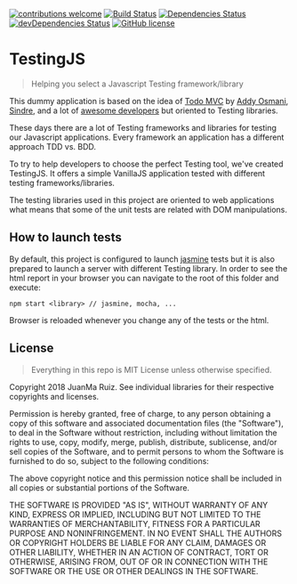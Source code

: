 [![contributions welcome](https://img.shields.io/badge/contributions-welcome-brightgreen.svg?style=flat)](https://github.com/dwyl/esta/issues)
[![Build Status](https://travis-ci.org/JuanMaRuiz/TestingJS.svg?branch=develop)](https://travis-ci.org/JuanMaRuiz/TestingJS)
[![Dependencies Status](https://david-dm.org/JuanMaRuiz/testingjs.svg)](https://david-dm.org/JuanMaRuiz/testingjs.svg)
[![devDependencies Status](https://david-dm.org/JuanMaRuiz/testingjs/dev-status.svg)](https://david-dm.org/JuanMaRuiz/testingjs?type=dev)
[![GitHub license](https://img.shields.io/github/license/JuanMaRuiz/TestingJS.svg)](https://github.com/JuanMaRuiz/TestingJS/blob/master/LICENSE)

# TestingJS
> Helping you select a Javascript Testing framework/library

This dummy application is based on the idea of [Todo MVC](http://todomvc.com/) by [Addy Osmani](https://github.com/addyosmani), [Sindre](https://github.com/sindresorhus), and a lot of [awesome developers](https://github.com/tastejs/todomvc#team) but oriented to Testing libraries.

These days there are a lot of Testing frameworks and libraries for testing our Javascript applications. Every framework an application has a different approach TDD vs. BDD.

To try to help developers to choose the perfect Testing tool, we've created TestingJS. It offers a simple VanillaJS application tested with different testing frameworks/libraries.

The testing libraries used in this project are oriented to web applications what means that some of the unit tests are related with DOM manipulations.

## How to launch tests

By default, this project is configured to launch [jasmine](http://jasmine.github.io/) tests but it is also prepared to launch a server with different Testing library. In order to see the html report in your browser you can navigate to the root of this folder and execute:

```
npm start <library> // jasmine, mocha, ...
```

Browser is reloaded whenever you change any of the tests or the html.

## License

> Everything in this repo is MIT License unless otherwise specified.

Copyright 2018 JuanMa Ruiz. See individual libraries for their respective copyrights and licenses.

Permission is hereby granted, free of charge, to any person obtaining a copy
of this software and associated documentation files (the "Software"), to deal
in the Software without restriction, including without limitation the rights
to use, copy, modify, merge, publish, distribute, sublicense, and/or sell
copies of the Software, and to permit persons to whom the Software is
furnished to do so, subject to the following conditions:

The above copyright notice and this permission notice shall be included in
all copies or substantial portions of the Software.

THE SOFTWARE IS PROVIDED "AS IS", WITHOUT WARRANTY OF ANY KIND, EXPRESS OR
IMPLIED, INCLUDING BUT NOT LIMITED TO THE WARRANTIES OF MERCHANTABILITY,
FITNESS FOR A PARTICULAR PURPOSE AND NONINFRINGEMENT. IN NO EVENT SHALL THE
AUTHORS OR COPYRIGHT HOLDERS BE LIABLE FOR ANY CLAIM, DAMAGES OR OTHER
LIABILITY, WHETHER IN AN ACTION OF CONTRACT, TORT OR OTHERWISE, ARISING FROM,
OUT OF OR IN CONNECTION WITH THE SOFTWARE OR THE USE OR OTHER DEALINGS IN
THE SOFTWARE.
